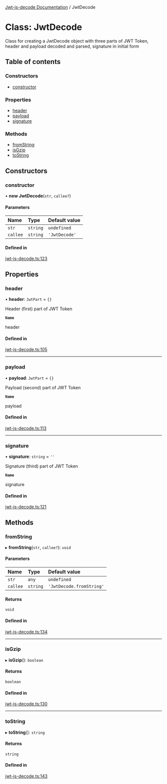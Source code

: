 [Jwt-js-decode Documentation](../README.md) / JwtDecode

# Class: JwtDecode

Class for creating a JwtDecode object with three parts of JWT Token, header and payload decoded and parsed, signature in initial form

## Table of contents

### Constructors

- [constructor](JwtDecode.md#constructor)

### Properties

- [header](JwtDecode.md#header)
- [payload](JwtDecode.md#payload)
- [signature](JwtDecode.md#signature)

### Methods

- [fromString](JwtDecode.md#fromstring)
- [isGzip](JwtDecode.md#isgzip)
- [toString](JwtDecode.md#tostring)

## Constructors

### constructor

• **new JwtDecode**(`str`, `callee?`)

#### Parameters

| Name | Type | Default value |
| :------ | :------ | :------ |
| `str` | `string` | `undefined` |
| `callee` | `string` | `'JwtDecode'` |

#### Defined in

[jwt-js-decode.ts:123](https://github.com/tomitribe/jwt-js-decode/blob/d62b640/src/jwt-js-decode.ts#L123)

## Properties

### header

• **header**: `JwtPart` = `{}`

Header (first) part of JWT Token

**`Name`**

header

#### Defined in

[jwt-js-decode.ts:105](https://github.com/tomitribe/jwt-js-decode/blob/d62b640/src/jwt-js-decode.ts#L105)

___

### payload

• **payload**: `JwtPart` = `{}`

Payload (second) part of JWT Token

**`Name`**

payload

#### Defined in

[jwt-js-decode.ts:113](https://github.com/tomitribe/jwt-js-decode/blob/d62b640/src/jwt-js-decode.ts#L113)

___

### signature

• **signature**: `string` = `''`

Signature (third) part of JWT Token

**`Name`**

signature

#### Defined in

[jwt-js-decode.ts:121](https://github.com/tomitribe/jwt-js-decode/blob/d62b640/src/jwt-js-decode.ts#L121)

## Methods

### fromString

▸ **fromString**(`str`, `callee?`): `void`

#### Parameters

| Name | Type | Default value |
| :------ | :------ | :------ |
| `str` | `any` | `undefined` |
| `callee` | `string` | `'JwtDecode.fromString'` |

#### Returns

`void`

#### Defined in

[jwt-js-decode.ts:134](https://github.com/tomitribe/jwt-js-decode/blob/d62b640/src/jwt-js-decode.ts#L134)

___

### isGzip

▸ **isGzip**(): `boolean`

#### Returns

`boolean`

#### Defined in

[jwt-js-decode.ts:130](https://github.com/tomitribe/jwt-js-decode/blob/d62b640/src/jwt-js-decode.ts#L130)

___

### toString

▸ **toString**(): `string`

#### Returns

`string`

#### Defined in

[jwt-js-decode.ts:143](https://github.com/tomitribe/jwt-js-decode/blob/d62b640/src/jwt-js-decode.ts#L143)
